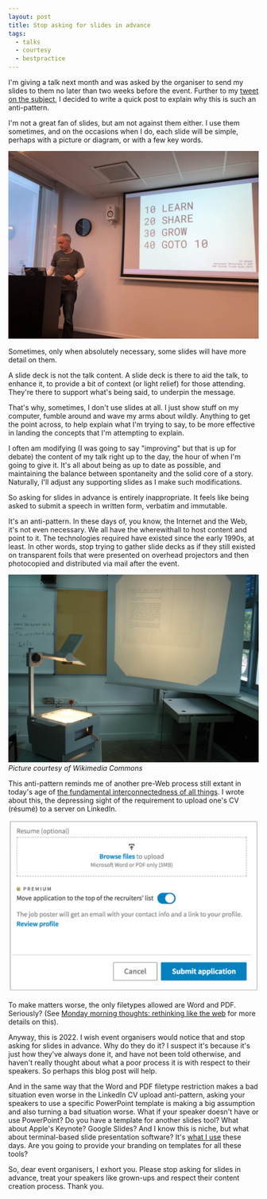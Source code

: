 ```yaml
---
layout: post
title: Stop asking for slides in advance
tags:
  - talks
  - courtesy
  - bestpractice
---
```

I'm giving a talk next month and was asked by the organiser to send my slides to them no later than two weeks before the event. Further to my [tweet on the subject](https://twitter.com/qmacro/status/1587102735794638854), I decided to write a quick post to explain why this is such an anti-pattern.

I'm not a great fan of slides, but am not against them either. I use them sometimes, and on the occasions when I do, each slide will be simple, perhaps with a picture or diagram, or with a few key words. 

![A slide from one of my talks at SAP Inside Track Oslo in 2019](/images/2022/10/learn-share-grow.jpeg)

Sometimes, only when absolutely necessary, some slides will have more detail on them. 

A slide deck is not the talk content. A slide deck is there to aid the talk, to enhance it, to provide a bit of context (or light relief) for those attending. They're there to support what's being said, to underpin the message. 

That's why, sometimes, I don't use slides at all. I just show stuff on my computer, fumble around and wave my arms about wildly. Anything to get the point across, to help explain what I'm trying to say, to be more effective in landing the concepts that I'm attempting to explain.

I often am modifying (I was going to say "improving" but that is up for debate) the content of my talk right up to the day, the hour of when I'm going to give it. It's all about being as up to date as possible, and maintaining the balance between spontaneity and the solid core of a story. Naturally, I'll adjust any supporting slides as I make such modifications. 

So asking for slides in advance is entirely inappropriate. It feels like being asked to submit a speech in written form, verbatim and immutable. 

It's an anti-pattern. In these days of, you know, the Internet and the Web, it's not even necessary. We all have the wherewithall to host content and point to it. The technologies required have existed since the early 1990s, at least. 
In other words, stop trying to gather slide decks as if they still existed on transparent foils that were presented on overhead projectors and then photocopied and distributed via mail after the event.

![An overhead projector and screen](/images/2022/10/ohp.jpg)
_Picture courtesy of Wikimedia Commons_

This anti-pattern reminds me of another pre-Web process still extant in today's age of [the fundamental interconnectedness of all things](https://sarielhp.org/misc/intercon.html). I wrote about this, the depressing sight of the requirement to upload one's CV (résumé) to a server on LinkedIn. 

![The upload form on LinkedIn](/images/2022/10/upload.png)

To make matters worse, the only filetypes allowed are Word and PDF. Seriously? (See [Monday morning thoughts: rethinking like the web](https://blogs.sap.com/2018/11/19/monday-morning-thoughts-rethinking-like-the-web/) for more details on this).

Anyway, this is 2022. I wish event organisers would notice that and stop asking for slides in advance. Why do they do it? I suspect it's because it's just how they've always done it, and have not been told otherwise, and haven't really thought about what a poor process it is with respect to their speakers. So perhaps this blog post will help. 

And in the same way that the Word and PDF filetype restriction makes a bad situation even worse in the LinkedIn CV upload anti-pattern, asking your speakers to use a specific PowerPoint template is making a big assumption and also turning a bad situation worse. What if your speaker doesn't have or use PowerPoint? Do you have a template for another slides tool? What about Apple's Keynote? Google Slides? And I know this is niche, but what about terminal-based slide presentation software? It's [what I use](https://github.com/qmacro/btp-resources-with-cli-tools-and-apis#slides-material) these days. Are you going to provide your branding on templates for all these tools? 

So, dear event organisers, I exhort you. Please stop asking for slides in advance, treat your speakers like grown-ups and respect their content creation process. Thank you.
